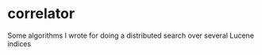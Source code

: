 correlator
==========

Some algorithms I wrote for doing a distributed search over several Lucene indices
